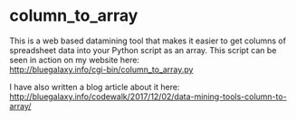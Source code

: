 # column_to_array
This is a web based datamining tool that makes it easier to get columns of spreadsheet data into your Python script as an array. This script can be seen in action on my website here:<BR>
http://bluegalaxy.info/cgi-bin/column_to_array.py

I have also written a blog article about it here:<BR>
http://bluegalaxy.info/codewalk/2017/12/02/data-mining-tools-column-to-array/
